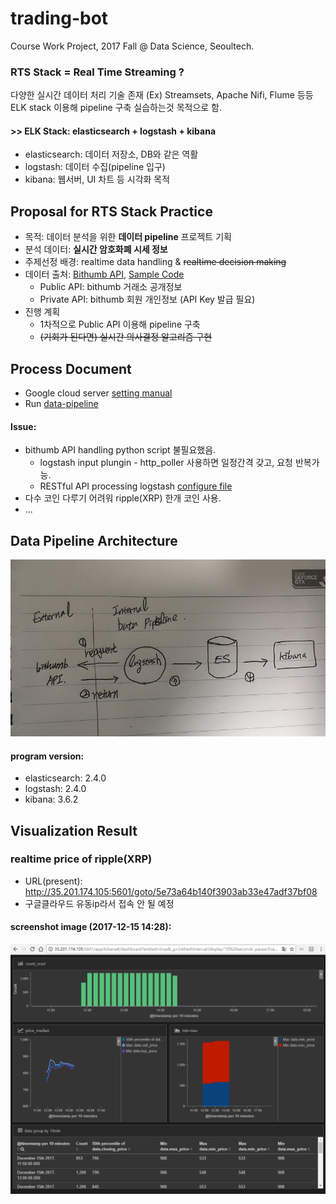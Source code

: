 # trading-bot

Course Work Project, 2017 Fall @ Data Science, Seoultech.

### RTS Stack = Real Time Streaming ?
다양한 실시간 데이터 처리 기술 존재 (Ex) Streamsets, Apache Nifi, Flume 등등  
ELK stack 이용해 pipeline 구축 실습하는것 목적으로 함.
#### >> ELK Stack: elasticsearch + logstash + kibana
- elasticsearch: 데이터 저장소, DB와 같은 역활
- logstash: 데이터 수집(pipeline 입구)
- kibana: 웹서버, UI 차트 등 시각화 목적

## Proposal for RTS Stack Practice
- 목적: 데이터 분석을 위한 **데이터 pipeline** 프로젝트 기획
- 분석 데이터: **실시간 암호화폐 시세 정보**
- 주제선정 배경: realtime data handling & ~~realtime decision making~~
- 데이터 출처: [Bithumb API](https://www.bithumb.com/u1/US127), [Sample Code](./SampleCode_bithumb)
  - Public API: bithumb 거래소 공개정보
  - Private API: bithumb 회원 개인정보 (API Key 발급 필요)
- 진행 계획
  - 1차적으로 Public API 이용해 pipeline 구축
  - ~~(기회가 된다면) 실시간 의사결정 알고리즘 구현~~

## Process Document
- Google cloud server [setting manual](./setting_utility.md)
- Run [data-pipeline](./run_data-pipeline.md)
#### Issue:
- bithumb API handling python script 불필요했음.
  * logstash input plungin - http_poller 사용하면 일정간격 갖고, 요청 반복가능.
  * RESTful API processing logstash [configure file](./conf_logstash/restful.conf)
- 다수 코인 다루기 어려워 ripple(XRP) 한개 코인 사용.
- ...

## Data Pipeline Architecture
![Architecture Image](./a10.jpg)
#### program version:
- elasticsearch: 2.4.0
- logstash: 2.4.0
- kibana: 3.6.2

## Visualization Result
### realtime price of ripple(XRP)
- URL(present): http://35.201.174.105:5601/goto/5e73a64b140f3903ab33e47adf37bf08
- 구글클라우드 유동ip라서 접속 안 될 예정
#### screenshot image (2017-12-15 14:28):
![Screenshot Image](./a20.png)
